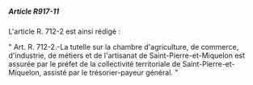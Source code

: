 ##### Article R917-11

L'article R. 712-2 est ainsi rédigé :

" Art. R. 712-2.-La tutelle sur la chambre d'agriculture, de commerce, d'industrie, de métiers et de l'artisanat de Saint-Pierre-et-Miquelon est assurée par le préfet de la collectivité territoriale de Saint-Pierre-et-Miquelon, assisté par le trésorier-payeur général. "

